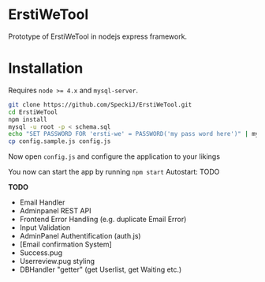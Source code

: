 # ErstiWeTool
Prototype of ErstiWeTool in nodejs express framework.

# Installation
Requires `node >= 4.x` and `mysql-server`.

```bash
git clone https://github.com/SpeckiJ/ErstiWeTool.git
cd ErstiWeTool
npm install
mysql -u root -p < schema.sql
echo "SET PASSWORD FOR 'ersti-we' = PASSWORD('my pass word here')" | mysql -u root -p
cp config.sample.js config.js
```

Now open `config.js` and configure the application to your likings

You now can start the app by running `npm start`
Autostart: TODO

**TODO**
- Email Handler
- Adminpanel REST API
- Frontend Error Handling (e.g. duplicate Email Error)
- Input Validation
- AdminPanel Authentification (auth.js)
- [Email confirmation System]
- Success.pug
- Userreview.pug styling
- DBHandler "getter" (get Userlist, get Waiting etc.)

